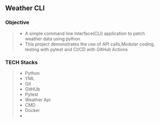 ## Weather CLI

### Objective 

>- A simple command line Interface(CLI) application to petch weather data using python
>- This project demonstrates the use of API calls,Modular coding, testing with pytest and CI/CD with GitHub Actions



### TECH Stacks
>- Python
>- YML
>- Git
>- GitHUb
>- Pytest
>- Weather Api
>- CMD
>- Docker
>- 
